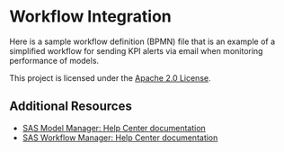 # Workflow Integration

Here is a sample workflow definition (BPMN) file that is an example of a simplified workflow for sending KPI alerts via email when monitoring performance of models.

This project is licensed under the [Apache 2.0 License](../../LICENSE).

## Additional Resources

* [SAS Model Manager: Help Center documentation](http://documentation.sas.com/?cdcId=mdlmgrcdc&cdcVersion=default)
* [SAS Workflow Manager: Help Center documentation](http://pubshelpcenter.unx.sas.com:8080/test/?cdcId=wfscdc&cdcVersion=default)
